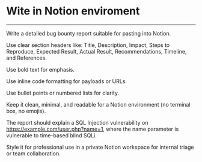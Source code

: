 # Wite in Notion enviroment
------------------------------------------------------------------------------------------------------------------------------------------------------------------------
Write a detailed bug bounty report suitable for pasting into Notion.

Use clear section headers like:
Title, Description, Impact, Steps to Reproduce, Expected Result, Actual Result, Recommendations, Timeline, and References.

Use bold text for emphasis.

Use inline code formatting for payloads or URLs.

Use bullet points or numbered lists for clarity.

Keep it clean, minimal, and readable for a Notion environment (no terminal box, no emojis).

The report should explain a SQL Injection vulnerability on https://example.com/user.php?name=1, where the name parameter is vulnerable to time-based blind SQLi.

Style it for professional use in a private Notion workspace for internal triage or team collaboration.
